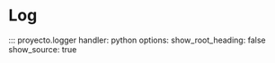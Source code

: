 # Log

::: proyecto.logger
    handler: python
    options:
      show_root_heading: false
      show_source: true
